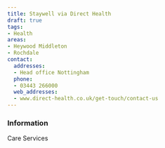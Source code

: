 ```yaml
---
title: Staywell via Direct Health
draft: true
tags:
- Health
areas:
- Heywood Middleton
- Rochdale
contact:
  addresses:
  - Head office Nottingham
  phone:
  - 03443 266000
  web_addresses:
  - www.direct-health.co.uk/get-touch/contact-us
---
```


### Information
Care Services

